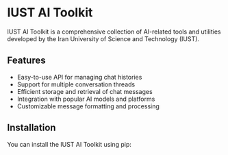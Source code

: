 # IUST AI Toolkit

IUST AI Toolkit is a comprehensive collection of AI-related tools and utilities developed by the Iran University of Science and Technology (IUST).

## Features

- Easy-to-use API for managing chat histories
- Support for multiple conversation threads
- Efficient storage and retrieval of chat messages
- Integration with popular AI models and platforms
- Customizable message formatting and processing

## Installation

You can install the IUST AI Toolkit using pip: